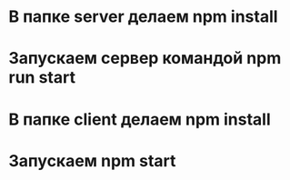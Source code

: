 #  В папке server делаем npm install
#  Запускаем сервер командой npm run start
#  В папке client делаем npm install
#  Запускаем npm start
